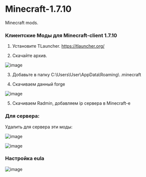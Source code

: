 # Minecraft-1.7.10
Minecraft mods.

### Клиентские Моды для Minecraft-client 1.7.10

1. Установите TLauncher. https://tlauncher.org/

2. Скачайте архив.

![image](https://user-images.githubusercontent.com/32459501/181091713-a7043f29-5b47-4808-8228-91bf55072c28.png)


3. Добавьте в папку C:\Users\User\AppData\Roaming\ .minecraft

4. Скачиваем данный forge

![image](https://user-images.githubusercontent.com/32459501/181245631-cb900294-8aff-4ed3-9380-a732c3b86321.png)


5. Скачиваем Radmin, добавляем ip сервера в Minecraft-е

### Для сервера:

Удалить для сервера эти моды:

![image](https://user-images.githubusercontent.com/32459501/181085004-afeb0a1a-25d6-4b5e-943e-40e59ff89703.png)


![image](https://user-images.githubusercontent.com/32459501/181085051-20f529d5-2f11-4176-ae3b-a51e04706622.png)


### Настройка eula 
![image](https://user-images.githubusercontent.com/32459501/181085390-2490316d-bbd1-4ed7-8885-90f9d2ce9420.png)
